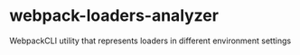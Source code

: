 # webpack-loaders-analyzer
WebpackCLI utility that represents loaders in different environment settings
